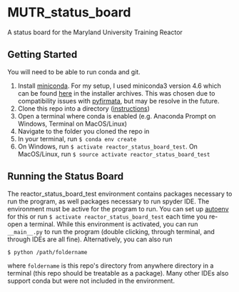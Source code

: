 # MUTR_status_board
A status board for the Maryland University Training Reactor

## Getting Started
You will need to be able to run conda and git.

1. Install [miniconda](https://docs.conda.io/en/latest/miniconda.html). For my setup, I used miniconda3 version 4.6 which can be found [here](https://repo.anaconda.com/miniconda/) in the installer archives. This was chosen due to compatibility issues with [pyfirmata](https://pypi.org/project/pyFirmata/), but may be resolve in the future.
2. Clone this repo into a directory ([instructions](https://help.github.com/en/github/creating-cloning-and-archiving-repositories/cloning-a-repository))
3. Open a terminal where conda is enabled (e.g. Anaconda Prompt on Windows, Terminal on MacOS/Linux)
4. Navigate to the folder you cloned the repo in
5. In your terminal, run `$ conda env create`
6. On Windows, run `$ activate reactor_status_board_test`. On MacOS/Linux, run `$ source activate reactor_status_board_test`

## Running the Status Board
The reactor_status_board_test environment contains packages necessary to run the program, as well packages necessary to run spyder IDE. The environment must be active for the program to run. You can set up [autoenv](https://github.com/inishchith/autoenv) for this or run `$ activate reactor_status_board_test` each time you re-open a terminal. While this environment is activated, you can run `__main__.py` to run the program (double clicking, through terminal, and through IDEs are all fine). Alternatively, you can also run

`$ python /path/foldername`

where `foldername` is this repo's directory from anywhere directory in a terminal (this repo should be treatable as a package). Many other IDEs also support conda but were not included in the environment.
